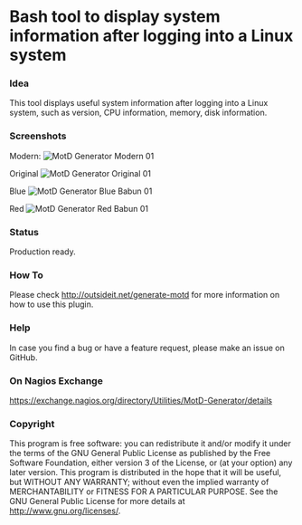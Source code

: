 # Bash tool to display system information after logging into a Linux system

### Idea

This tool displays useful system information after logging into a Linux system, such as version, CPU information, 
memory, disk information. 

### Screenshots

Modern:
![MotD Generator Modern 01](/../screenshots/generate-motd-modern-babun-latest.png?raw=true "MotD Generator Modern 01")

Original
![MotD Generator Original 01](/../screenshots/generate-motd-original-latest.png?raw=true "MotD Generator Original 01")

Blue
![MotD Generator Blue Babun 01](/../screenshots/generate-motd-blue-babun-latest.png?raw=true "MotD Generator Blue Babun 01")

Red
![MotD Generator Red Babun 01](/../screenshots/generate-motd-red-babun-latest.png?raw=true "MotD Generator Red Babun 01")

### Status

Production ready.

### How To

Please check http://outsideit.net/generate-motd for more information on how to use this plugin.

### Help

In case you find a bug or have a feature request, please make an issue on GitHub.

### On Nagios Exchange

https://exchange.nagios.org/directory/Utilities/MotD-Generator/details

### Copyright

This program is free software: you can redistribute it and/or modify it under the terms of the GNU General Public 
License as published by the Free Software Foundation, either version 3 of the License, or (at your option) any later 
version. This program is distributed in the hope that it will be useful, but WITHOUT ANY WARRANTY; without even the 
implied warranty of MERCHANTABILITY or FITNESS FOR A PARTICULAR PURPOSE. See the GNU General Public License for more 
details at <http://www.gnu.org/licenses/>.
